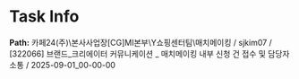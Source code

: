 # Task Info

**Path:** 카페24(주)\본사사업장\[CG]MI본부\Y쇼핑센터팀\매치메이킹 / sjkim07 / [322066] 브랜드_크리에이터 커뮤니케이션 _ 매치메이킹 내부 신청 건 접수 및 담당자 소통 / 2025-09-01_00-00-00

